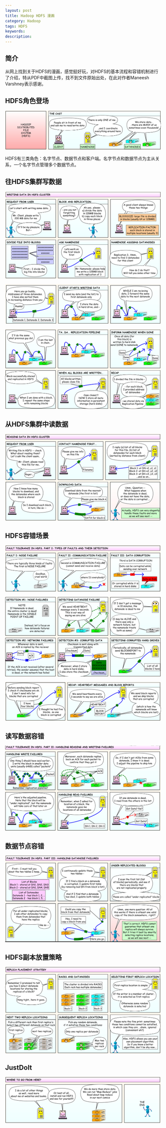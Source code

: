 ```yaml
---
layout: post
title: Hadoop HDFS 漫画
category: Hadoop
tags: HDFS
keywords: 
description: 
---
```


## 简介
从网上找到关于HDFS的漫画，感觉挺好玩，对HDFS的基本流程和容错机制进行了介绍，特从PDF中截图上传，找不到文件原始出处，在此对作者Maneesh Varshney表示感谢。

## HDFS角色登场

![](/public/upload/hadoop/HDFS_Role.jpg)

HDFS有三类角色：名字节点、数据节点和客户端。名字节点和数据节点为主从关系，一个名字节点管理多个数据节点。

## 往HDFS集群写数据

![](/public/upload/hadoop/HDFS_WriteData1.jpg)

![](/public/upload/hadoop/HDFS_WriteData2.jpg)

![](/public/upload/hadoop/HDFS_WriteData3.jpg)


## 从HDFS集群中读数据

![](/public/upload/hadoop/HDFS_ReadData.jpg)

## HDFS容错场景

![](/public/upload/hadoop/HDFS_Fault_Tolerance_OW.jpg)

![](/public/upload/hadoop/HDFS_Fault_Tolerance1.jpg)

![](/public/upload/hadoop/HDFS_Fault_Tolerance2.jpg)

## 读写数据容错

![](/public/upload/hadoop/HDFS_Fault_Tolerance_RW.jpg)

## 数据节点容错

![](/public/upload/hadoop/HDFS_Fault_Tolerance_DN.jpg)

## HDFS副本放置策略

![](/public/upload/hadoop/HDFS_Replica.jpg)

## JustDoIt

![](/public/upload/hadoop/HDFS_JustDoIt.jpg)